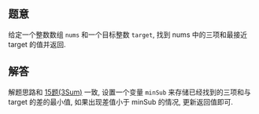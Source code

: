 ## 题意

给定一个整数数组 `nums` 和一个目标整数 `target`, 找到 nums 中的三项和最接近 target 的值并返回.

## 解答

解题思路和 [15题(3Sum)](https://leetcode150.xhu.me/15) 一致, 设置一个变量 `minSub` 来存储已经找到的三项和与 target 的差的最小值, 如果出现差值小于 minSub 的情况, 更新返回值即可.